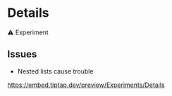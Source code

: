 # Details

⚠️ Experiment

## Issues
* Nested lists cause trouble

https://embed.tiptap.dev/preview/Experiments/Details
